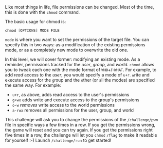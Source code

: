 Like most things in life, file permissions can be changed.
Most of the time, this is done with the `chmod` command.

The basic usage for chmod is:

```
chmod [OPTIONS] MODE FILE
```

`mode` is where you want to set the permissions of the target file.
You can specify this in two ways: as a modification of the existing permissions mode, or as a completely new mode to overwrite the old one.

In this level, we will cover former: modifying an existing mode.
As a reminder, permissions tracked for the _user_, _group_, and _world_.
`chmod` allows you to tweak each one with the mode format of `WHO`+/-`WHAT`.
For example, to add _read_ access to the _user_, you would specify a mode of `u+r`.
`w`rite and e`x`ecute access for the `g`roup and the `o`ther (or `a`ll the modes) are specified the same way.
For example:

- `u+r`, as above, adds read access to the user's permissions
- `g+wx` adds write and execute access to the group's permissions
- `o-w` _removes_ write access to the world permissions
- `a-rwx` removes all permissions for the user, group, and world

This challenge will ask you to change the permissions of the `/challenge/pwn` file in specific ways a few times in a row.
If you get the permissions wrong, the game will reset and you can try again.
If you get the permissions right five times in a row, the challenge will let you `chmod` `/flag` to make it readable for yourself :-)
Launch `/challenge/run` to get started!
